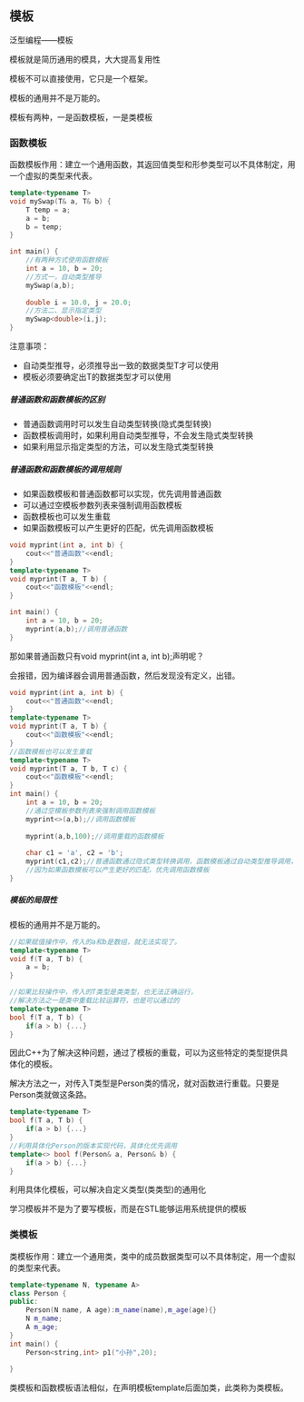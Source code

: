 ## 模板

泛型编程——模板

模板就是简历通用的模具，大大提高复用性

模板不可以直接使用，它只是一个框架。

模板的通用并不是万能的。

模板有两种，一是函数模板，一是类模板

### 函数模板

函数模板作用：建立一个通用函数，其返回值类型和形参类型可以不具体制定，用一个虚拟的类型来代表。

```cpp
template<typename T>
void mySwap(T& a, T& b) {
    T temp = a;
    a = b;
    b = temp;
}

int main() {
    //有两种方式使用函数模板
    int a = 10, b = 20;
    //方式一，自动类型推导
    mySwap(a,b);
    
    double i = 10.0, j = 20.0;
    //方法二、显示指定类型
    mySwap<double>(i,j);
}
```

注意事项：

- 自动类型推导，必须推导出一致的数据类型T才可以使用
- 模板必须要确定出T的数据类型才可以使用

##### 普通函数和函数模板的区别

- 普通函数调用时可以发生自动类型转换(隐式类型转换)
- 函数模板调用时，如果利用自动类型推导，不会发生隐式类型转换
- 如果利用显示指定类型的方法，可以发生隐式类型转换

##### 普通函数和函数模板的调用规则

- 如果函数模板和普通函数都可以实现，优先调用普通函数
- 可以通过空模板参数列表来强制调用函数模板
- 函数模板也可以发生重载
- 如果函数模板可以产生更好的匹配，优先调用函数模板

```cpp
void myprint(int a, int b) {
    cout<<"普通函数"<<endl;
}
template<typename T>
void myprint(T a, T b) {
    cout<<"函数模板"<<endl;
}

int main() {
    int a = 10, b = 20;
    myprint(a,b);//调用普通函数
}
```

那如果普通函数只有void myprint(int a, int b);声明呢？

会报错，因为编译器会调用普通函数，然后发现没有定义，出错。

```cpp
void myprint(int a, int b) {
    cout<<"普通函数"<<endl;
}
template<typename T>
void myprint(T a, T b) {
    cout<<"函数模板"<<endl;
}
//函数模板也可以发生重载
template<typename T>
void myprint(T a, T b, T c) {
    cout<<"函数模板"<<endl;
}
int main() {
    int a = 10, b = 20;
    //通过空模板参数列表来强制调用函数模板
    myprint<>(a,b);//调用函数模板
    
    myprint(a,b,100);//调用重载的函数模板
    
    char c1 = 'a', c2 = 'b';
    myprint(c1,c2);//普通函数通过隐式类型转换调用，函数模板通过自动类型推导调用，这时候调用函数模板
    //因为如果函数模板可以产生更好的匹配，优先调用函数模板
}
```

##### 模板的局限性

模板的通用并不是万能的。

```cpp
//如果赋值操作中，传入的a和b是数组，就无法实现了。
template<typename T>
void f(T a, T b) {
    a = b;
}

//如果比较操作中，传入的T类型是类类型，也无法正确运行，
//解决方法之一是类中重载比较运算符，也是可以通过的
template<typename T>
bool f(T a, T b) {
    if(a > b) {...}
}
```

因此C++为了解决这种问题，通过了模板的重载，可以为这些特定的类型提供具体化的模板。

解决方法之一，对传入T类型是Person类的情况，就对函数进行重载。只要是Person类就做这条路。

```cpp
template<typename T>
bool f(T a, T b) {
    if(a > b) {...}
}
//利用具体化Person的版本实现代码，具体化优先调用
template<> bool f(Person& a, Person& b) {
    if(a > b) {...}
}
```

利用具体化模板，可以解决自定义类型(类类型)的通用化

学习模板并不是为了要写模板，而是在STL能够运用系统提供的模板

### 类模板

类模板作用：建立一个通用类，类中的成员数据类型可以不具体制定，用一个虚拟的类型来代表。

```cpp
template<typename N, typename A>
class Person {
public:
    Person(N name, A age):m_name(name),m_age(age){}
    N m_name;
    A m_age;
}
int main() {
    Person<string,int> p1("小孙",20);
    
}
```

类模板和函数模板语法相似，在声明模板template后面加类，此类称为类模板。

